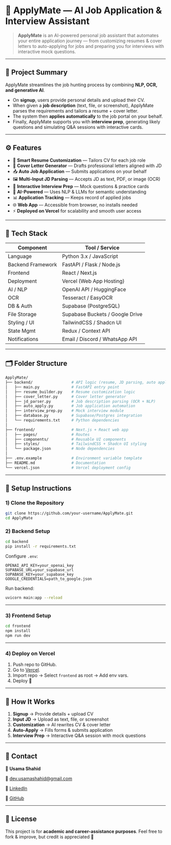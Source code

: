 # 🤖 ApplyMate — AI Job Application & Interview Assistant

> **ApplyMate** is an AI-powered personal job assistant that automates your entire application journey — from customizing resumes & cover letters to auto-applying for jobs and preparing you for interviews with interactive mock questions.

--- 

## 📌 Project Summary

ApplyMate streamlines the job hunting process by combining **NLP, OCR, and generative AI**.

* On **signup**, users provide personal details and upload their CV.
* When given a **job description** (text, file, or screenshot), ApplyMate parses the requirements and tailors a resume + cover letter.
* The system then **applies automatically** to the job portal on your behalf.
* Finally, ApplyMate supports you with **interview prep**, generating likely questions and simulating Q\&A sessions with interactive cards.

---

## ⚙️ Features

* 📝 **Smart Resume Customization** — Tailors CV for each job role
* 📄 **Cover Letter Generator** — Drafts professional letters aligned with JD
* 📤 **Auto Job Application** — Submits applications on your behalf
* 🖼 **Multi-Input JD Parsing** — Accepts JD as text, PDF, or image (OCR)
* 🎤 **Interactive Interview Prep** — Mock questions & practice cards
* 🧠 **AI-Powered** — Uses NLP & LLMs for semantic understanding
* 📊 **Application Tracking** — Keeps record of applied jobs
* 🌐 **Web App** — Accessible from browser, no installs needed
* ⚡ **Deployed on Vercel** for scalability and smooth user access

---

## 🧰 Tech Stack

| Component         | Tool / Service                  |
| ----------------- | ------------------------------- |
| Language          | Python 3.x / JavaScript         |
| Backend Framework | FastAPI / Flask / Node.js       |
| Frontend          | React / Next.js                 |
| Deployment        | Vercel (Web App Hosting)        |
| AI / NLP          | OpenAI API / HuggingFace        |
| OCR               | Tesseract / EasyOCR             |
| DB & Auth         | Supabase (PostgreSQL)           |
| File Storage      | Supabase Buckets / Google Drive |
| Styling / UI      | TailwindCSS / Shadcn UI         |
| State Mgmt        | Redux / Context API             |
| Notifications     | Email / Discord / WhatsApp API  |

---

## 🗂 Folder Structure

```bash
ApplyMate/
├── backend/                 # API logic (resume, JD parsing, auto apply)
│   ├── main.py              # FastAPI entry point
│   ├── resume_builder.py    # Resume customization logic
│   ├── cover_letter.py      # Cover letter generator
│   ├── jd_parser.py         # Job description parsing (OCR + NLP)
│   ├── auto_apply.py        # Job application automation
│   ├── interview_prep.py    # Mock interview module
│   ├── database.py          # Supabase/Postgres integration
│   └── requirements.txt     # Python dependencies
│
├── frontend/                # Next.js + React web app
│   ├── pages/               # Routes
│   ├── components/          # Reusable UI components
│   ├── styles/              # TailwindCSS + Shadcn UI styling
│   └── package.json         # Node dependencies
│
├── .env.example             # Environment variable template
├── README.md                # Documentation
└── vercel.json              # Vercel deployment config
```

---

## 📝 Setup Instructions

### 1) Clone the Repository

```bash
git clone https://github.com/your-username/ApplyMate.git
cd ApplyMate
```

### 2) Backend Setup

```bash
cd backend
pip install -r requirements.txt
```

Configure `.env`:

```env
OPENAI_API_KEY=your_openai_key  
SUPABASE_URL=your_supabase_url  
SUPABASE_KEY=your_supabase_key  
GOOGLE_CREDENTIALS=path_to_google.json  
```

Run backend:

```bash
uvicorn main:app --reload
```

---

### 3) Frontend Setup

```bash
cd frontend
npm install
npm run dev
```

---

### 4) Deploy on Vercel

1. Push repo to GitHub.
2. Go to [Vercel](https://vercel.com).
3. Import repo → Select `frontend` as root → Add env vars.
4. Deploy 🎉

---

## 🚀 How It Works

1. **Signup** → Provide details + upload CV
2. **Input JD** → Upload as text, file, or screenshot
3. **Customization** → AI rewrites CV & cover letter
4. **Auto-Apply** → Fills forms & submits application
5. **Interview Prep** → Interactive Q\&A session with mock questions

---

## 📩 Contact

👤 **Usama Shahid**

📧 [dev.usamashahid@gmail.com](mailto:dev.usamashahid@gmail.com)


🔗 [LinkedIn](https://linkedin.com/in/-usamashahid)

🐙 [GitHub](https://github.com/fewgets)

---

## 📜 License

This project is for **academic and career-assistance purposes**. Feel free to fork & improve, but credit is appreciated 🙏
